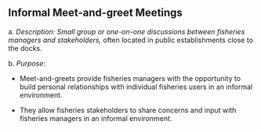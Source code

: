 ## Informal Meet-and-greet Meetings

a.  *Description: Small group or one-on-one discussions between
    fisheries managers and stakeholders,* often located in public
    establishments close to the docks.

b.  *Purpose*:

-   Meet-and-greets provide fisheries managers with the opportunity to
    build personal relationships with individual fisheries users in an
    informal environment.

-   They allow fisheries stakeholders to share concerns and input with
    fisheries managers in an informal environment.